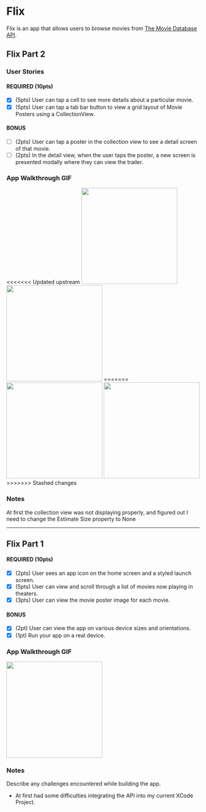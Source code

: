 # Flix

Flix is an app that allows users to browse movies from [The Movie Database API](http://docs.themoviedb.apiary.io/#).

## Flix Part 2

### User Stories

#### REQUIRED (10pts)
- [x] (5pts) User can tap a cell to see more details about a particular movie.
- [x] (5pts) User can tap a tab bar button to view a grid layout of Movie Posters using a CollectionView.

#### BONUS
- [ ] (2pts) User can tap a poster in the collection view to see a detail screen of that movie.
- [ ] (2pts) In the detail view, when the user taps the poster, a new screen is presented modally where they can view the trailer.

### App Walkthrough GIF
<p>
<<<<<<< Updated upstream
  <img src="https://media.giphy.com/media/o3hzigP11iHYUeEVjF/giphy.gif" width=250>

  <img src="https://media.giphy.com/media/RnYXNA3CVq1wa1OQhh/giphy.gif" width=250>
=======
<img src="https://media.giphy.com/media/o3hzigP11iHYUeEVjF/giphy.gif" width=250>
<img src="https://media.giphy.com/media/RnYXNA3CVq1wa1OQhh/giphy.gif" width=250>
>>>>>>> Stashed changes
</p>

### Notes
At first the collection view was not displaying properly, and figured out I need to change the Estimate Size property to None

---

## Flix Part 1

#### REQUIRED (10pts)
- [x] (2pts) User sees an app icon on the home screen and a styled launch screen.
- [x] (5pts) User can view and scroll through a list of movies now playing in theaters.
- [x] (3pts) User can view the movie poster image for each movie.

#### BONUS
- [x] (2pt) User can view the app on various device sizes and orientations.
- [x] (1pt) Run your app on a real device.

### App Walkthrough GIF
<img src="https://media.giphy.com/media/Orr71TRBHeBwvGNfND/giphy.gif" width=250><br>

### Notes
Describe any challenges encountered while building the app.
- At first had some difficulties integrating the API into my current XCode Project.

